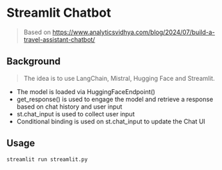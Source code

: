 # Streamlit Chatbot

> Based on https://www.analyticsvidhya.com/blog/2024/07/build-a-travel-assistant-chatbot/

## Background

> The idea is to use LangChain, Mistral, Hugging Face and Streamlit.

- The model is loaded via HuggingFaceEndpoint() 
- get_response() is used to engage the model and retrieve a response based on chat history and user input
- st.chat_input is used to collect user input
- Conditional binding is used on st.chat_input to update the Chat UI

## Usage

```
streamlit run streamlit.py
```